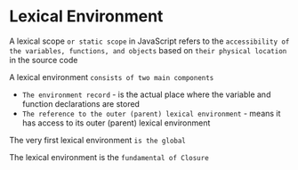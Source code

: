 # Lexical Environment

A lexical scope `or static scope` in JavaScript refers to the `accessibility of the variables, functions, and objects` based on `their physical location` in the source code

A lexical environment `consists of two main components`

- `The environment record` - is the actual place where the variable and function declarations are stored
- `The reference to the outer (parent) lexical environment` - means it has access to its outer (parent) lexical environment

The very first lexical environment `is the global`

The lexical environment is the `fundamental of Closure`

